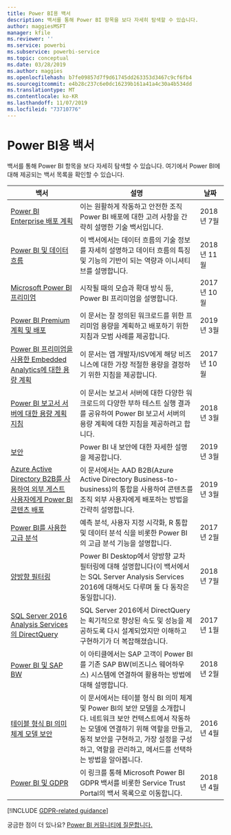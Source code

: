 ```yaml
---
title: Power BI용 백서
description: 백서를 통해 Power BI 항목을 보다 자세히 탐색할 수 있습니다.
author: maggiesMSFT
manager: kfile
ms.reviewer: ''
ms.service: powerbi
ms.subservice: powerbi-service
ms.topic: conceptual
ms.date: 03/28/2019
ms.author: maggies
ms.openlocfilehash: b7fe09857d7f9d61745dd263353d3467c9cf6fb4
ms.sourcegitcommit: e4b28c237c6e0dc16239b161a41a4c30a4b534dd
ms.translationtype: MT
ms.contentlocale: ko-KR
ms.lasthandoff: 11/07/2019
ms.locfileid: "73710776"
---
```

# <a name="whitepapers-for-power-bi"></a>Power BI용 백서

백서를 통해 Power BI 항목을 보다 자세히 탐색할 수 있습니다. 여기에서 Power BI에 대해 제공되는 백서 목록을 확인할 수 있습니다.

| 백서 | 설명 | 날짜 |
| --- | --- | --- |
| [Power BI Enterprise 배포 계획](https://go.microsoft.com/fwlink/?linkid=2057861) |이는 원활하게 작동하고 안전한 조직 Power BI 배포에 대한 고려 사항을 간략히 설명한 기술 백서입니다. | 2018년 7월 |
| [Power BI 및 데이터 흐름](https://go.microsoft.com/fwlink/?linkid=2034388&clcid=0x409)| 이 백서에서는 데이터 흐름의 기술 정보를 자세히 설명하고 데이터 흐름의 특징 및 기능의 기반이 되는 역량과 이니셔티브를 설명합니다. | 2018년 11월 |
| [Microsoft Power BI 프리미엄](https://aka.ms/pbipremiumwhitepaper) |시작될 때의 모습과 확대 방식 등, Power BI 프리미엄을 설명합니다. | 2017년 10월 |
| [Power BI Premium 계획 및 배포](whitepaper-powerbi-premium-deployment.md)| 이 문서는 잘 정의된 워크로드를 위한 프리미엄 용량을 계획하고 배포하기 위한 지침과 모범 사례를 제공합니다.| 2019년 3월 |
| [Power BI 프리미엄을 사용한 Embedded Analytics에 대한 용량 계획](https://aka.ms/pbiewhitepaper) |이 문서는 앱 개발자/ISV에게 해당 비즈니스에 대한 가장 적절한 용량을 결정하기 위한 지침을 제공합니다. | 2017년 10월 |
| [Power BI 보고서 서버에 대한 용량 계획 지침](report-server/capacity-planning.md) |이 문서는 보고서 서버에 대한 다양한 워크로드의 다양한 부하 테스트 실행 결과를 공유하여 Power BI 보고서 서버의 용량 계획에 대한 지침을 제공하려고 합니다. | 2018년 3월 |
| [보안](service-admin-power-bi-security.md) |Power BI 내 보안에 대한 자세한 설명을 제공합니다. | 2019년 3월 |
| [Azure Active Directory B2B를 사용하여 외부 게스트 사용자에게 Power BI 콘텐츠 배포](whitepaper-azure-b2b-power-bi.md)|이 문서에서는 AAD B2B(Azure Active Directory Business-to-business)의 통합을 사용하여 콘텐츠를 조직 외부 사용자에게 배포하는 방법을 간략히 설명합니다.| 2019년 3월 |
| [Power BI를 사용한 고급 분석](https://info.microsoft.com/advanced-analytics-with-power-bi.html?Is=Website) |예측 분석, 사용자 지정 시각화, R 통합 및 데이터 분석 식을 비롯한 Power BI의 고급 분석 기능을 설명합니다. | 2017년 2월 |
| [양방향 필터링](desktop-bidirectional-filtering.md) |Power BI Desktop에서 양방향 교차 필터링에 대해 설명합니다(이 백서에서는 SQL Server Analysis Services 2016에 대해서도 다루며 둘 다 동작은 동일합니다). | 2018년 7월 |
| [SQL Server 2016 Analysis Services의 DirectQuery](https://blogs.msdn.microsoft.com/analysisservices/2017/04/06/directquery-in-sql-server-2016-analysis-services-whitepaper/) |SQL Server 2016에서 DirectQuery는 획기적으로 향상된 속도 및 성능을 제공하도록 다시 설계되었지만 이해하고 구현하기가 더 복잡해졌습니다. | 2017년 1월 |
| [Power BI 및 SAP BW](https://aka.ms/powerbiandsapbw)| 이 아티클에서는 SAP 고객이 Power BI를 기존 SAP BW(비즈니스 웨어하우스) 시스템에 연결하여 활용하는 방법에 대해 설명합니다.| 2018년 2월 |
| [테이블 형식 BI 의미 체계 모델 보안](http://download.microsoft.com/download/D/2/0/D20E1C5F-72EA-4505-9F26-FEF9550EFD44/Securing%20the%20Tabular%20BI%20Semantic%20Model.docx) |이 문서에서는 테이블 형식 BI 의미 체계 및 Power BI의 보안 모델을 소개합니다. 네트워크 보안 컨텍스트에서 작동하는 모델에 연결하기 위해 역할을 만들고, 동적 보안을 구현하고, 가장 설정을 구성하고, 역할을 관리하고, 메서드를 선택하는 방법을 알아봅니다. | 2016년 4월 |
| [Power BI 및 GDPR](https://aka.ms/power-bi-gdpr-whitepaper)| 이 링크를 통해 Microsoft Power BI GDPR 백서를 비롯한 Service Trust Portal의 백서 목록으로 이동합니다. | 2018년 4월 |

[!INCLUDE [GDPR-related guidance](includes/gdpr-hybrid-note.md)]

궁금한 점이 더 있나요? [Power BI 커뮤니티에 질문합니다.](http://community.powerbi.com/)
